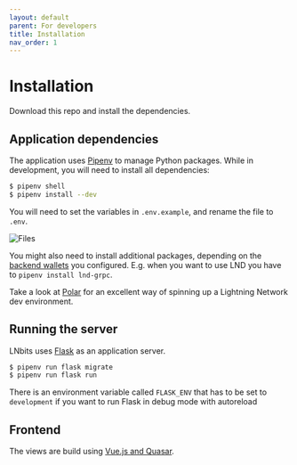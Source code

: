 ```yaml
---
layout: default
parent: For developers
title: Installation
nav_order: 1
---
```


Installation
============

Download this repo and install the dependencies.

Application dependencies
------------------------

The application uses [Pipenv][pipenv] to manage Python packages.
While in development, you will need to install all dependencies:

```sh
$ pipenv shell
$ pipenv install --dev
```

You will need to set the variables in `.env.example`, and rename the file to `.env`.

![Files](https://i.imgur.com/ri2zOe8.png)

You might also need to install additional packages, depending on the [backend wallets](../guide/wallets.md) you configured.
E.g. when you want to use LND you have to `pipenv install lnd-grpc`.

Take a look at [Polar](https://lightningpolar.com/) for an excellent way of spinning up a Lightning Network dev environment.

Running the server
------------------

LNbits uses [Flask](http://flask.pocoo.org/) as an application server.

```sh
$ pipenv run flask migrate
$ pipenv run flask run
```

There is an environment variable called `FLASK_ENV` that has to be set to `development`
if you want to run Flask in debug mode with autoreload

[pipenv]: https://pipenv.pypa.io/

Frontend
--------

The views are build using [Vue.js and Quasar](https://quasar.dev/start/how-to-use-vue).
